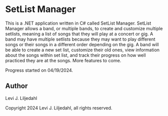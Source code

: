 # SetList Manager

This is a .NET application written in C# called SetList Manager. SetList Manager allows a band, or multiple bands, to create and customize multiple setlists, meaning a list of songs that they will play at a concert or gig. A band may have multiple setlists because they may want to play different songs or their songs in a different order depending on the gig. A band will be able to create a new set list, customize their old ones, view information about the songs within set list, and track their progress on how well practiced they are at the songs. More features to come.

Progress started on 04/19/2024.

## Author

Levi J. Liljedahl

Copyright 2024 Levi J. Liljedahl, all rights reserved.